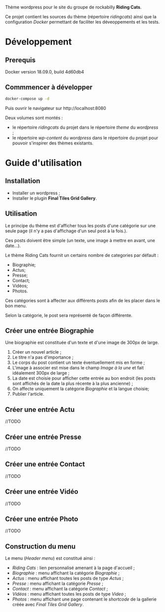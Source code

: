 Thème wordpress pour le site du groupe de rockabilly **Riding Cats**.

Ce projet contient les sources du thème (répertoire *ridingcats*) ainsi que la configuration *Docker* permettant de faciliter les déveoppements et les tests.


# Développement
## Prerequis
Docker version 18.09.0, build 4d60db4

## Commmencer à développer
```sh
docker-compose up -d
```

Puis ouvrir le navigateur sur http://localhost:8080

Deux volumes sont montés :
- le répertoire *ridingcats* du projet dans le répertoire *theme* du *wordpress* ;
- le répertoire *wp-content* du *wordpress* dans le répertoire du projet pour pouvoir s'inspirer des thèmes existants.

# Guide d'utilisation

## Installation
- Installer un wordpress ;
- Installer le plugin **Final Tiles Grid Gallery**.

## Utilisation
Le principe du thème est d'afficher tous les posts d'une catégorie sur une seule page (il n'y a pas d'affichage d'un seul post à la fois.).

Ces posts doivent être simple (un texte, une image à mettre en avant, une date...).

Le thème Riding Cats fournit un certains nombre de categories par défault :

- Biographie;
- Actus;
- Presse;
- Contact;
- Vidéos;
- Photos.

Ces catégories sont à affecter aux différents posts afin de les placer dans le bon menu.

Selon la catégorie, le post sera représenté de façon différente.

## Créer une entrée Biographie

Une biographie est constituée d'un texte et d'une image de 300px de large.

1. Créer un nouvel article ;
1. Le titre n'a pas d'importance ;
1. Le corps du post contient un texte éventuellement mis en forme ;
1. L'image à associer est mise dans le champ *Image à la une* et fait idéalement 300px de large ;
1. La date est choisie pour afficher cette entrée au bon endroit (les posts sont affichés de la date la plus récente à la plus ancienne) ;
1. On affecte uniquement la catégorie *Biographie* et la langue choisie;
1. Publier l'article.

## Créer une entrée Actu
//TODO

## Créer une entrée Presse
//TODO

## Créer une entrée Contact
//TODO

## Créer une entrée Vidéo
//TODO

## Créer une entrée Photo
//TODO

## Construction du menu

Le menu (*Header menu*) est constitué ainsi :
- *Riding Cats* : lien personnalisé amenant à la page d'accueil ;
- *Biographie* : menu affichant la catégorie *Biographie* ;
- *Actus* : menu affichant toutes les posts de type *Actus* ;  
- *Presse* : menu affichant la catégorie *Presse* ;
- *Contact* : menu affichant la catégorie *Contact* ;
- *Vidéos* : menu affichant toutes les posts de type *Video* ;  
- *Photos* : menu affichant une page contenant le *shortcode* de la gallerie créée avec *Final Tiles Grid Gallery*.
